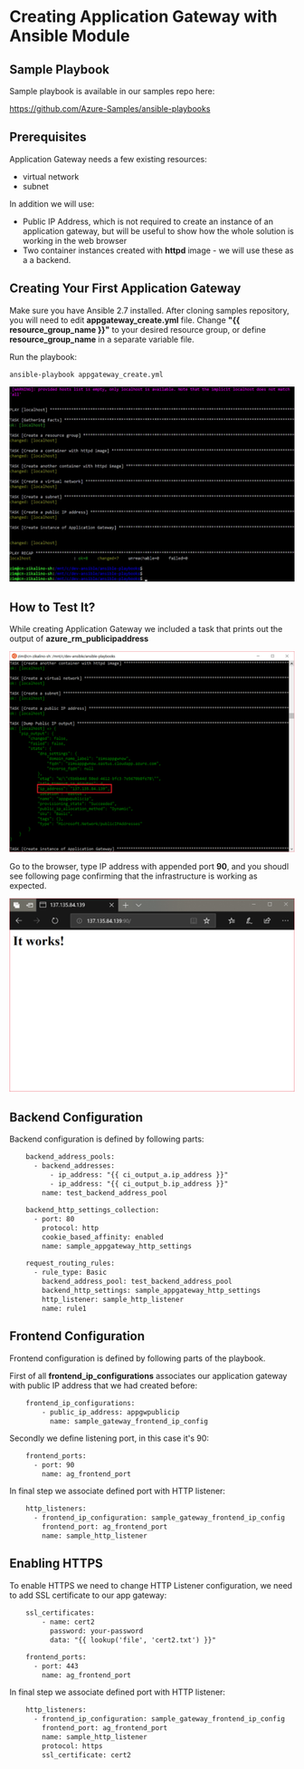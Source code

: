 # Creating Application Gateway with Ansible Module

## Sample Playbook

Sample playbook is available in our samples repo here:

https://github.com/Azure-Samples/ansible-playbooks

## Prerequisites

Application Gateway needs a few existing resources:
- virtual network
- subnet

In addition we will use:
- Public IP Address, which is not required to create an instance of an application gateway, but will be useful to show how the whole solution is working in the web browser
- Two container instances created with **httpd** image - we will use these as a a backend.

## Creating Your First Application Gateway

Make sure you have Ansible 2.7 installed. After cloning samples repository, you will need to edit **appgateway_create.yml** file. Change **"{{ resource_group_name }}"** to your desired resource group, or define **resource_group_name** in a separate variable file.

Run the playbook:

```
ansible-playbook appgateway_create.yml
```

![Creating Application Gateway](images/app-gateway-create.jpg)

## How to Test It?

While creating Application Gateway we included a task that prints out the output of **azure_rm_publicipaddress** 

![Creating Application Gateway](images/app-gateway-ip-address.png)

Go to the browser, type IP address with appended port **90**, and you shoudl see following page confirming that the infrastructure is working as expected.

![Creating Application Gateway](images/app-gateway-test-in-browser.png)

## Backend Configuration

Backend configuration is defined by following parts:

```
    backend_address_pools:
      - backend_addresses:
          - ip_address: "{{ ci_output_a.ip_address }}"
          - ip_address: "{{ ci_output_b.ip_address }}"
        name: test_backend_address_pool
```

```
    backend_http_settings_collection:
      - port: 80
        protocol: http
        cookie_based_affinity: enabled
        name: sample_appgateway_http_settings
```

```
    request_routing_rules:
      - rule_type: Basic
        backend_address_pool: test_backend_address_pool
        backend_http_settings: sample_appgateway_http_settings
        http_listener: sample_http_listener
        name: rule1
```

## Frontend Configuration

Frontend configuration is defined by following parts of the playbook.

First of all **frontend_ip_configurations** associates our application gateway with public IP address that we had created before:

```
    frontend_ip_configurations:
        - public_ip_address: appgwpublicip
          name: sample_gateway_frontend_ip_config
```

Secondly we define listening port, in this case it's 90:

```
    frontend_ports:
      - port: 90
        name: ag_frontend_port
```

In final step we associate defined port with HTTP listener:

```
    http_listeners:
      - frontend_ip_configuration: sample_gateway_frontend_ip_config
        frontend_port: ag_frontend_port
        name: sample_http_listener
```

## Enabling HTTPS

To enable HTTPS we need to change HTTP Listener configuration, we need to add SSL certificate to our app gateway:

```
    ssl_certificates:
        - name: cert2
          password: your-password
          data: "{{ lookup('file', 'cert2.txt') }}"
```



```
    frontend_ports:
      - port: 443
        name: ag_frontend_port
```

In final step we associate defined port with HTTP listener:

```
    http_listeners:
      - frontend_ip_configuration: sample_gateway_frontend_ip_config
        frontend_port: ag_frontend_port
        name: sample_http_listener
        protocol: https
        ssl_certificate: cert2
```
